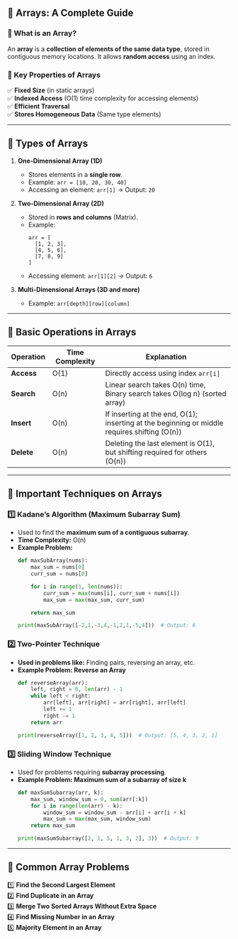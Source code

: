 ## **📌 Arrays: A Complete Guide**  

### **🔹 What is an Array?**  
An **array** is a **collection of elements of the same data type**, stored in contiguous memory locations. It allows **random access** using an index.

### **🔹 Key Properties of Arrays**
✅ **Fixed Size** (in static arrays)  
✅ **Indexed Access** (O(1) time complexity for accessing elements)  
✅ **Efficient Traversal**  
✅ **Stores Homogeneous Data** (Same type elements)  

---

## **🔹 Types of Arrays**
1. **One-Dimensional Array (1D)**
   - Stores elements in a **single row**.  
   - Example: `arr = [10, 20, 30, 40]`  
   - Accessing an element: `arr[1]` → Output: `20`

2. **Two-Dimensional Array (2D)**
   - Stored in **rows and columns** (Matrix).  
   - Example:  
     ```
     arr = [
       [1, 2, 3],
       [4, 5, 6],
       [7, 8, 9]
     ]
     ```
   - Accessing element: `arr[1][2]` → Output: `6`

3. **Multi-Dimensional Arrays (3D and more)**
   - Example: `arr[depth][row][column]`  

---

## **🔹 Basic Operations in Arrays**
| Operation     | Time Complexity | Explanation |
|--------------|---------------|-------------|
| **Access**  | O(1) | Directly access using index `arr[i]` |
| **Search**  | O(n) | Linear search takes O(n) time, Binary search takes O(log n) (sorted array) |
| **Insert**  | O(n) | If inserting at the end, O(1); inserting at the beginning or middle requires shifting (O(n)) |
| **Delete**  | O(n) | Deleting the last element is O(1), but shifting required for others (O(n)) |

---

## **🔹 Important Techniques on Arrays**
### **1️⃣ Kadane’s Algorithm (Maximum Subarray Sum)**
- Used to find the **maximum sum of a contiguous subarray**.
- **Time Complexity:** O(n)  
- **Example Problem:**  
   ```python
   def maxSubArray(nums):
       max_sum = nums[0]
       curr_sum = nums[0]

       for i in range(1, len(nums)):
           curr_sum = max(nums[i], curr_sum + nums[i])
           max_sum = max(max_sum, curr_sum)

       return max_sum

   print(maxSubArray([-2,1,-3,4,-1,2,1,-5,4]))  # Output: 6
   ```

### **2️⃣ Two-Pointer Technique**
- **Used in problems like:** Finding pairs, reversing an array, etc.
- **Example Problem: Reverse an Array**
  ```python
  def reverseArray(arr):
      left, right = 0, len(arr) - 1
      while left < right:
          arr[left], arr[right] = arr[right], arr[left]
          left += 1
          right -= 1
      return arr

  print(reverseArray([1, 2, 3, 4, 5]))  # Output: [5, 4, 3, 2, 1]
  ```

### **3️⃣ Sliding Window Technique**
- Used for problems requiring **subarray processing**.
- **Example Problem: Maximum sum of a subarray of size k**
  ```python
  def maxSumSubarray(arr, k):
      max_sum, window_sum = 0, sum(arr[:k])
      for i in range(len(arr) - k):
          window_sum = window_sum - arr[i] + arr[i + k]
          max_sum = max(max_sum, window_sum)
      return max_sum

  print(maxSumSubarray([2, 1, 5, 1, 3, 2], 3))  # Output: 9
  ```

---

## **🔹 Common Array Problems**
1️⃣ **Find the Second Largest Element**  
2️⃣ **Find Duplicate in an Array**  
3️⃣ **Merge Two Sorted Arrays Without Extra Space**  
4️⃣ **Find Missing Number in an Array**  
5️⃣ **Majority Element in an Array**  
